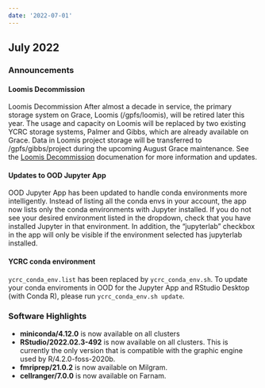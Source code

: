 ```yaml
---
date: '2022-07-01'
---
```


## July 2022

### Announcements

#### Loomis Decommission

Loomis Decommission
After almost a decade in service, the primary storage system on Grace, Loomis (/gpfs/loomis), will be retired later this year. The usage and capacity on Loomis will be replaced by two existing YCRC storage systems, Palmer and Gibbs, which are already available on Grace. Data in Loomis project storage will be transferred to /gpfs/gibbs/project during the upcoming August Grace maintenance. See the [Loomis Decommission](/data/loomis-decommission/) documenation for more information and updates.

#### Updates to OOD Jupyter App

OOD Jupyter App has been updated to handle conda environments more intelligently. Instead of listing all the conda envs in your account, the app now lists only the conda environments with Jupyter installed. If you do not see your desired environment listed in the dropdown, check that you have installed Jupyter in that environment. In addition, the “jupyterlab” checkbox in the app will only be visible if the environment selected has jupyterlab installed. 

#### YCRC conda environment

`ycrc_conda_env.list` has been replaced by `ycrc_conda_env.sh`. To update your conda enviroments in OOD for the Jupyter App and RStudio Desktop (with Conda R), please run `ycrc_conda_env.sh update`.

### Software Highlights

- **miniconda/4.12.0** is now available on all clusters
- **RStudio/2022.02.3-492** is now available on all clusters. This is currently the only version that is compatible with the graphic engine used by R/4.2.0-foss-2020b.
- **fmriprep/21.0.2** is now available on Milgram.
- **cellranger/7.0.0** is now available on Farnam.